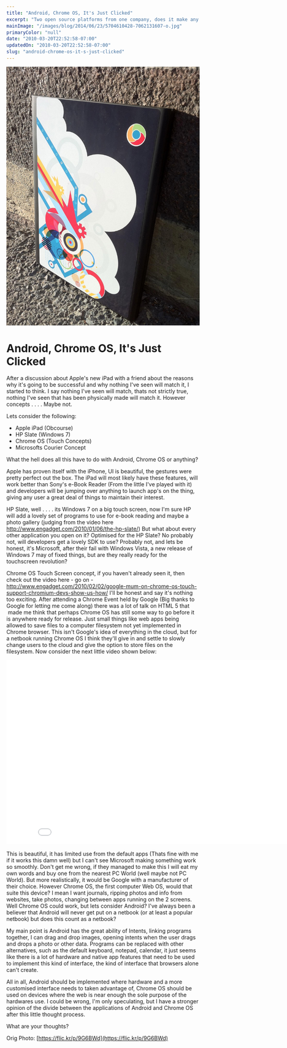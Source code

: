 ```yaml
---
title: "Android, Chrome OS, It's Just Clicked"
excerpt: "Two open source platforms from one company, does it make any sense?"
mainImage: "/images/blog/2014/06/23/5704610428-7062131607-o.jpg"
primaryColor: "null"
date: "2010-03-20T22:52:58-07:00"
updatedOn: "2010-03-20T22:52:58-07:00"
slug: "android-chrome-os-it-s-just-clicked"
---
```

![Key art for blog post "Android, Chrome OS, It's Just Clicked "](/images/blog/2014/06/23/5704610428-7062131607-o.jpg)

# Android, Chrome OS, It's Just Clicked 

After a discussion about Apple's new iPad with a friend about the reasons why it's going to be successful and why nothing I've seen will match it, I started to think. I say nothing I've seen will match, thats not strictly true, nothing I've seen that has been physically made will match it. However concepts . . . . Maybe not.

Lets consider the following: 

  * Apple iPad (Obcourse)
  * HP Slate (Windows 7)
  * Chrome OS (Touch Concepts)
  * Microsofts Courier Concept
  
What the hell does all this have to do with Android, Chrome OS or anything?

Apple has proven itself with the iPhone, UI is beautiful, the gestures were pretty perfect out the box. The iPad will most likely have these features, will work better than Sony's e-Book Reader (From the little I've played with it) and developers will be jumping over anything to launch app's on the thing, giving any user a great deal of things to maintain their interest.

HP Slate, well . . . . its Windows 7 on a big touch screen, now I'm sure HP will add a lovely set of programs to use for e-book reading and maybe a photo gallery (judging from the video here <http://www.engadget.com/2010/01/06/the-hp-slate/>) But what about every other application you open on it? Optimised for the HP Slate? No probably not, will developers get a lovely SDK to use? Probably not, and lets be honest, it's Microsoft, after their fail with Windows Vista, a new release of Windows 7 may of fixed things, but are they really ready for the touchscreen revolution? 

Chrome OS Touch Screen concept, if you haven't already seen it, then check out the video here - go on -<http://www.engadget.com/2010/02/02/google-mum-on-chrome-os-touch-support-chromium-devs-show-us-how/> I'll be honest and say it's nothing too exciting. After attending a Chrome Event held by Google (Big thanks to Google for letting me come along) there was a lot of talk on HTML 5 that  made me think that perhaps Chrome OS has still some way to go before it is anywhere ready for release. Just small things like web apps being allowed to save files to a computer filesystem not yet implemented in Chrome browser. This isn't Google's idea of everything in the cloud, but for a netbook running Chrome OS I think they'll give in and settle to slowly change users to the cloud and give the option to store files on the filesystem. Now consider the next little video shown below: 

<div class="embed">
<iframe width="853" height="480" src="//www.youtube.com/embed/UmIgNfp-MdI?rel=0" frameborder="0" allowfullscreen></iframe>
</div>

This is beautiful, it has limited use from the default apps (Thats fine with me if it works this damn well) but I can't see Microsoft making something work so smoothly. Don't get me wrong, if they managed to make this I will eat my own words and buy one from the nearest PC World (well maybe not PC World). But more realistically, it would be Google with a manufacturer of their choice. However Chrome OS, the first computer Web OS, would that suite this device? I mean I want journals, ripping photos and info from websites, take photos, changing between apps running on the 2 screens. Well Chrome OS could work, but lets consider Android? I've always been a believer that Android will never get put on a netbook (or at least a popular netbook) but does this count as a netbook?

My main point is Android has the great ability of Intents, linking programs together, I can drag and drop images, opening intents when the user drags and drops a photo or other data. Programs can be replaced with other alternatives, such as the default keyboard, notepad, calendar, it just seems like there is a lot of hardware and native app features that need to be used to implement this kind of interface, the kind of interface that browsers alone can't create.

All in all, Android should be implemented where hardware and a more customised interface needs to taken advantage of, Chrome OS should be used on devices where the web is near enough the sole purpose of the hardwares use. I could be wrong, I'm only speculating, but I have a stronger opinion of the divide between the applications of Android and Chrome OS after this little thought process.

What are your thoughts?

Orig Photo: [https://flic.kr/p/9G6BWd](https://flic.kr/p/9G6BWd)